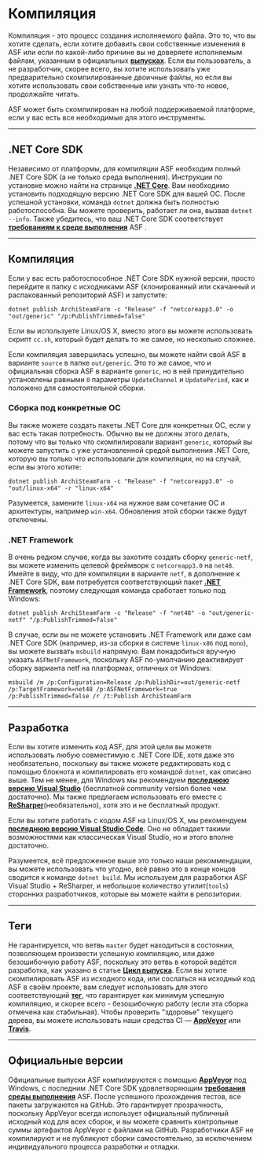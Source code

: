 # Компиляция

Компиляция - это процесс создания исполняемого файла. Это то, что вы хотите сделать, если хотите добавить свои собственные изменения в ASF или если по какой-либо причине вы не доверяете исполняемым файлам, указанным в официальных **[выпусках](https://github.com/JustArchiNET/ArchiSteamFarm/releases)**. Если вы пользователь, а не разработчик, скорее всего, вы хотите использовать уже предварительно скомпилированные двоичные файлы, но если вы хотите использовать свои собственные или узнать что-то новое, продолжайте читать.

ASF может быть скомпилирован на любой поддерживаемой платформе, если у вас есть все необходимые для этого инструменты.

* * *

## .NET Core SDK 

Независимо от платформы, для компиляции ASF необходим полный .NET Core SDK (а не только среда выполнения). Инструкции по установке можно найти на странице **[.NET Core](https://dotnet.microsoft.com/download)**. Вам необходимо установить подходящую версию .NET Core SDK для вашей ОС. После успешной установки, команда `dotnet` должна быть полностью работоспособна. Вы можете проверить, работает ли она, вызвав `dotnet --info`. Также убедитесь, что ваш .NET Core SDK соответствует **[требованиям к среде выполнения](https://github.com/JustArchiNET/ArchiSteamFarm/wiki/Compatibility-ru-RU#user-content-Требования-среды-выполнения)** ASF .

* * *

## Компиляция

Если у вас есть работоспособное .NET Core SDK нужной версии, просто перейдите в папку с исходниками ASF (клонированный или скачанный и распакованный репозиторий ASF) и запустите:

```shell
dotnet publish ArchiSteamFarm -c "Release" -f "netcoreapp3.0" -o "out/generic" "/p:PublishTrimmed=false"
```

Если вы используете Linux/OS X, вместо этого вы можете использовать скрипт `cc.sh`, который будет делать то же самое, но несколько сложнее.

Если компиляция завершилась успешно, вы можете найти свой ASF в варианте `source` в папке `out/generic`. Это то же самое, что и официальная сборка ASF в варианте `generic`, но в ней принудительно установлены равными `0` параметры `UpdateChannel` и `UpdatePeriod`, как и положено для самостоятельной сборки.

### Сборка под конкретные ОС

Вы также можете создать пакеты .NET Core для конкретных ОС, если у вас есть такая потребность. Обычно вы не должны этого делать, потому что вы только что скомпилировали вариант `generic`, который вы можете запустить с уже установленной средой выполнения .NET Core, которую вы только что использовали для компиляции, но на случай, если вы этого хотите:

```shell
dotnet publish ArchiSteamFarm -c "Release" -f "netcoreapp3.0" -o "out/linux-x64" -r "linux-x64"
```

Разумеется, замените `linux-x64` на нужное вам сочетание ОС и архитектуры, например `win-x64`. Обновления этой сборки также будут отключены.

### .NET Framework

В очень редком случае, когда вы захотите создать сборку `generic-netf`, вы можете изменить целевой фреймворк с `netcoreapp3.0` на `net48`. Имейте в виду, что для компиляции в варианте `netf`, в дополнение к .NET Core SDK, вам потребуется соответствующий пакет **[ .NET Framework](https://dotnet.microsoft.com/download/visual-studio-sdks)**, поэтому следующая команда сработает только под Windows:

```shell
dotnet publish ArchiSteamFarm -c "Release" -f "net48" -o "out/generic-netf" "/p:PublishTrimmed=false"
```

В случае, если вы не можете установить .NET Framework или даже сам .NET Core SDK (например, из-за сборки в системе `linux-x86` под `mono`), вы можете вызвать `msbuild` напрямую. Вам понадобиться вручную указать `ASFNetFramework`, поскольку ASF по-умолчанию деактивирует сборку варианта netf на платформах, отличных от Windows:

```shell
msbuild /m /p:Configuration=Release /p:PublishDir=out/generic-netf /p:TargetFramework=net48 /p:ASFNetFramework=true /p:PublishTrimmed=false /r /t:Publish ArchiSteamFarm
```

* * *

## Разработка

Если вы хотите изменить код ASF, для этой цели вы можете использовать любую совместимую с .NET Core IDE, хотя даже это необязательно, поскольку вы также можете редактировать код с помощью блокнота и компилировать его командой `dotnet`, как описано выше. Тем не менее, для Windows мы рекомендуем **[последнюю версию Visual Studio](https://visualstudio.microsoft.com/downloads)** (бесплатной community version более чем достаточно). Мы также предлагаем использовать его вместе с **[ ReSharper](https://www.jetbrains.com/resharper)**(необязательно), хотя это и не бесплатный продукт.

Если вы хотите работать с кодом ASF на Linux/OS X, мы рекомендуем **[ последнюю версию Visual Studio Code](https://code.visualstudio.com/download)**. Оно не обладает такими возможностями как классическая Visual Studio, но и этого вполне достаточно.

Разумеется, всё предложенное выше это только наши рекоммендации, вы можете использовать что угодно, всё равно это в конце концов сводится к команде `dotnet build`. Мы используем для разработки ASF Visual Studio + ReSharper, и небольшое количество утилит(`tools`) сторонних разработчиков, которые вы можете найти в репозитории.

* * *

## Теги

Не гарантируется, что ветвь `master` будет находиться в состоянии, позволяющем произвести успешную компиляцию, или даже безошибочную работу ASF, поскольку это ветвь в которой ведётся разработка, как указано в статье **[Цикл выпуска](https://github.com/JustArchiNET/ArchiSteamFarm/wiki/Release-cycle-ru-RU)**. Если вы хотите скомпилировать ASF из исходного кода, или сослаться на исходный код ASF в своём проекте, вам следует использовать для этого соответствующий **[тег](https://github.com/JustArchiNET/ArchiSteamFarm/tags)**, что гарантирует как минимум успешную компиляцию, и скорее всего - безошибочную работу (если эта сборка отмечена как стабильная). Чтобы проверить "здоровье" текущего дерева, вы можете использовать наши средства CI — **[AppVeyor](https://ci.appveyor.com/project/JustArchi/ArchiSteamFarm)** или **[Travis](https://travis-ci.com/JustArchiNET/ArchiSteamFarm)**.

* * *

## Официальные версии

Официальные выпуски ASF компилируются с помощью **[AppVeyor](https://ci.appveyor.com/project/JustArchi/ArchiSteamFarm)** под Windows, с последним .NET Core SDK удовлетворяющим **[требования среды выполнения](https://github.com/JustArchiNET/ArchiSteamFarm/wiki/Compatibility-ru-RU#user-content-Требования-среды-выполнения)** ASF. После успешного прохождения тестов, все пакеты загружаются на GitHub. Это гарантирует прозрачность, поскольку AppVeyor всегда использует официальный публичный исходный код для всех сборок, и вы можете сравнить контрольные суммы артефактов AppVeyor с файлами на GitHub. Разработчики ASF не компилируют и не публикуют сборки самостоятельно, за исключением индивидуального процесса разработки и отладки.